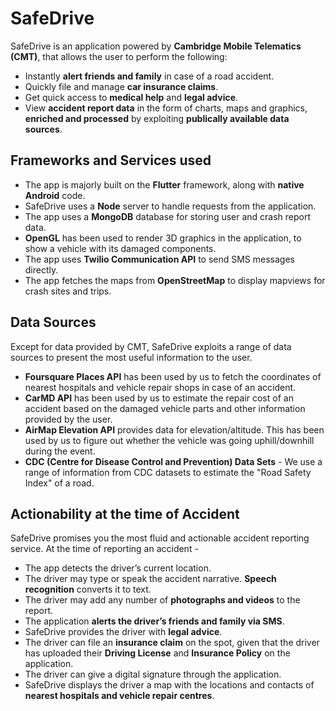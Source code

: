 # SafeDrive

SafeDrive is an application powered by **Cambridge Mobile Telematics (CMT)**, that allows the user to perform the following:
* Instantly **alert friends and family** in case of a road accident.
* Quickly file and manage **car insurance claims**.
* Get quick access to **medical help** and **legal advice**.
* View **accident report data** in the form of charts, maps and graphics, **enriched and processed** by exploiting **publically available data sources**.

## Frameworks and Services used
* The app is majorly built on the **Flutter** framework, along with **native Android** code.
* SafeDrive uses a **Node** server to handle requests from the application.
* The app uses a **MongoDB** database for storing user and crash report data.
* **OpenGL** has been used to render 3D graphics in the application, to show a vehicle with its damaged components.
* The app uses **Twilio Communication API** to send SMS messages directly.
* The app fetches the maps from **OpenStreetMap** to display mapviews for crash sites and trips.

## Data Sources
Except for data provided by CMT, SafeDrive exploits a range of data sources to present the most useful information to the user.
* **Foursquare Places API** has been used by us to fetch the coordinates of nearest hospitals and vehicle repair shops in case of an accident.
* **CarMD API** has been used by us to estimate the repair cost of an accident based on the damaged vehicle parts and other information provided by the user.
* **AirMap Elevation API** provides data for elevation/altitude. This has been used by us to figure out whether the vehicle was going uphill/downhill during the event.
* **CDC (Centre for Disease Control and Prevention) Data Sets** - We use a range of information from CDC datasets to estimate the "Road Safety Index" of a road.


## Actionability at the time of Accident
SafeDrive promises you the most fluid and actionable accident reporting service. At the time of reporting an accident - 
* The app detects the driver’s current location.
* The driver may type or speak the accident narrative. **Speech recognition** converts it to text.
* The driver may add any number of **photographs and videos** to the report.
* The application **alerts the driver’s friends and family via SMS**.
* SafeDrive provides the driver with **legal advice**.
* The driver can file an **insurance claim** on the spot, given that the driver has uploaded their **Driving License** and **Insurance Policy** on the application.
* The driver can give a digital signature through the application.
* SafeDrive displays the driver a map with the locations and contacts of **nearest hospitals and vehicle repair centres**.